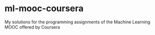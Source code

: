 # ml-mooc-coursera
My solutions for the programming assignments of the Machine Learning MOOC offered by Coursera
